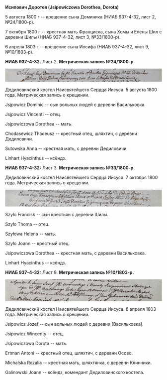 **Исипович Доротея (Jsipowiczowa Dorothea, Dorota)**

5 августа 1800 г -- крещение сына Доминика (НИАБ 937-4-32, лист 2,
№24/1800-р).

7 октября 1800 г -- крестная мать Франциска, сына Хомы и Елены Шил с
деревни Шилы (НИАБ 937-4-32, лист 3, №33/1800-р).

6 апреля 1803 г -- крещение сына Иосифа (НИАБ 937-4-32, лист 9,
№10/1803-р).

**НИАБ 937-4-32.** Лист 2. **Метрическая запись №24/1800-р.**

![](./media/a7bec98d64c2ea3b3f5fdc1e2a73047bf53af26f.png)

Дедиловичский костел Наисвятейшего Сердца Иисуса. 5 августа 1800 года.
Метрическая запись о крещении.

Jsjpowicz Dominic -- сын вольных людей с деревни Васильковка.

Jsjpowicz Vincenti -- отец.

Jsjpowiczowa Dorothea -- мать.

Chodasewicz Thadeusz -- крестный отец, шляхтич, с деревни Дедиловичи.

Sutowska Anna -- крестная мать, с деревни Дедиловичи.

Linhart Hyacinthus -- ксёндз.

**НИАБ 937-4-32:** Лист 3. **Метрическая запись №33/1800-р.**

Дедиловичский костел Наисвятейшего Сердца Иисуса. 7 октября 1800 года.
Метрическая запись о крещении.

![](./media/436000a87873d88f6484e8261c5f60debccbcd8e.png)

Szyło Francisk -- сын крестьян с деревни Шилы.

Szyło Thoma -- отец.

Szyłowa Helena -- мать.

Szyło Joann -- крестный отец.

Jsipowiczowa Dorothea -- крестная мать, с деревни Васильковка.

Linhart Hyacinthus -- ксёндз.

**НИАБ 937-4-32:** Лист 9. **Метрическая запись №10/1803-р.**

![](./media/9fcc0a3d383f7339259406c6024024b6dcbf872c.png)

Дедиловичский костел Наисвятейшего Сердца Иисуса. 6 апреля 1803 года.
Метрическая запись о крещении.

Jsipowicz Jozef -- сын вольных людей с деревни \[Васильковка\].

Jsipowicz Wincenty -- отец.

Jsipowiczowa Dorota -- мать.

Ertman Antoni -- крестный отец, шляхтич, с деревни Осово.

Michalska Rozalia -- крестная мать, шляхтянка, с деревни Клинники.

Galinowski Joann -- ксёндз, комендант Дедиловичского костела.
